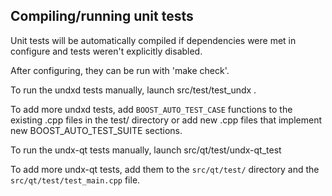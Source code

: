 Compiling/running unit tests
------------------------------------

Unit tests will be automatically compiled if dependencies were met in configure
and tests weren't explicitly disabled.

After configuring, they can be run with 'make check'.

To run the undxd tests manually, launch src/test/test_undx .

To add more undxd tests, add `BOOST_AUTO_TEST_CASE` functions to the existing
.cpp files in the test/ directory or add new .cpp files that
implement new BOOST_AUTO_TEST_SUITE sections.

To run the undx-qt tests manually, launch src/qt/test/undx-qt_test

To add more undx-qt tests, add them to the `src/qt/test/` directory and
the `src/qt/test/test_main.cpp` file.
